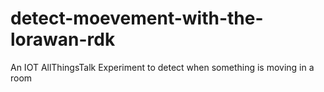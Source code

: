 # detect-moevement-with-the-lorawan-rdk
 An IOT AllThingsTalk Experiment to detect when something is moving in a room
